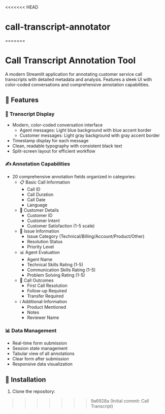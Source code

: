 <<<<<<< HEAD
# call-transcript-annotator
=======
# Call Transcript Annotation Tool

A modern Streamlit application for annotating customer service call transcripts with detailed metadata and analysis. Features a sleek UI with color-coded conversations and comprehensive annotation capabilities.

## 🌟 Features

### 💬 Transcript Display
* Modern, color-coded conversation interface
  * Agent messages: Light blue background with blue accent border
  * Customer messages: Light gray background with gray accent border
* Timestamp display for each message
* Clean, readable typography with consistent black text
* Split-screen layout for efficient workflow

### ✍️ Annotation Capabilities
* 20 comprehensive annotation fields organized in categories:
  * 📋 Basic Call Information
    - Call ID
    - Call Duration
    - Call Date
    - Language
  * 👤 Customer Details
    - Customer ID
    - Customer Intent
    - Customer Satisfaction (1-5 scale)
  * 🎯 Issue Information
    - Issue Category (Technical/Billing/Account/Product/Other)
    - Resolution Status
    - Priority Level
  * 📊 Agent Evaluation
    - Agent Name
    - Technical Skills Rating (1-5)
    - Communication Skills Rating (1-5)
    - Problem Solving Rating (1-5)
  * 📝 Call Outcomes
    - First Call Resolution
    - Follow-up Required
    - Transfer Required
  * ℹ️ Additional Information
    - Product Mentioned
    - Notes
    - Reviewer Name

### 📊 Data Management
* Real-time form submission
* Session state management
* Tabular view of all annotations
* Clear form after submission
* Responsive data visualization

## 🚀 Installation

1. Clone the repository:
>>>>>>> 9a6928a (Initial commit: Call Transcript)
